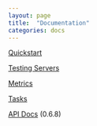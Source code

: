 ```yaml
---
layout: page
title:  "Documentation"
categories: docs
---
```


[Quickstart](quickstart)

[Testing Servers](testkit)

[Metrics](metrics)

[Tasks](tasks)


[API Docs]({{site.baseurl}}/api/index.html#colossus.package) (0.6.8)
